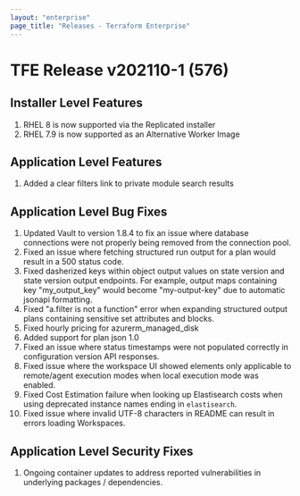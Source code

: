 ```yaml
---
layout: "enterprise"
page_title: "Releases - Terraform Enterprise"
---
```


# TFE Release v202110-1 (576)

## Installer Level Features

1. RHEL 8 is now supported via the Replicated installer
2. RHEL 7.9 is now supported as an Alternative Worker Image

## Application Level Features
1. Added a clear filters link to private module search results

## Application Level Bug Fixes

1. Updated Vault to version 1.8.4 to fix an issue where database connections were not properly being removed from the connection pool.
1. Fixed an issue where fetching structured run output for a plan would result in a 500 status code.
1. Fixed dasherized keys within object output values on state version and state version output endpoints. For example, output maps containing key "my_output_key" would become "my-output-key" due to automatic jsonapi formatting.
1. Fixed "a.filter is not a function" error when expanding structured output plans containing sensitive set attributes and blocks.
1. Fixed hourly pricing for azurerm_managed_disk
1. Added support for plan json 1.0
1. Fixed an issue where status timestamps were not populated correctly in configuration version API responses.
1. Fixed issue where the workspace UI showed elements only applicable to remote/agent execution modes when local execution mode was enabled.
1. Fixed Cost Estimation failure when looking up Elastisearch costs when using deprecated instance names ending in `elastisearch`.
1. Fixed issue where invalid UTF-8 characters in README can result in errors loading Workspaces.

## Application Level Security Fixes

1. Ongoing container updates to address reported vulnerabilities in underlying packages / dependencies.

